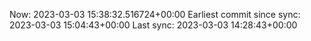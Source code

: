 Now: 2023-03-03 15:38:32.516724+00:00 Earliest commit since sync: 2023-03-03 15:04:43+00:00 Last sync: 2023-03-03 14:28:43+00:00
